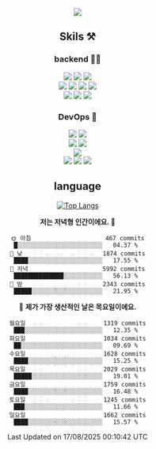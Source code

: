 <div align="center">

<a href="https://hhpluscertificateofcompletion.oopy.io/">
  <img src="https://static.spartacodingclub.kr/hanghae99/plus/completion/badge_black.svg" />
</a>

## Skils ⚒️

### backend 🧑‍💻
  
<img src="https://img.shields.io/badge/Java-FF6600?style=flat-square&logo=buymeacoffee&logoColor=white"/>
<img src="https://img.shields.io/badge/Go-0099FF?style=flat-square&logo=go&logoColor=white"/>
<img src="https://img.shields.io/badge/Kotlin-7F52FF?style=flat-square&logo=kotlin&logoColor=white"/>
  
  
<br />
  
<img src="https://img.shields.io/badge/Spring-339933?style=flat-square&logo=Spring&logoColor=white"/>
<img src="https://img.shields.io/badge/Spring Boot-339933?style=flat-square&logo=Spring Boot&logoColor=white"/>
<img src="https://img.shields.io/badge/Spring Security-339933?style=flat-square&logo=Spring Security&logoColor=white"/>
  
<img src="https://img.shields.io/badge/Spring Data JPA-339933?style=flat-square&logo=Hibernate&logoColor=white"/>

<br />
  
  <img src="https://img.shields.io/badge/mysql-0099FF?style=flat-square&logo=mysql&logoColor=white"/>
  <img src="https://img.shields.io/badge/mariadb-0099FF?style=flat-square&logo=mariadb&logoColor=white"/>
  <img src="https://img.shields.io/badge/mongoDB-47A248?style=flat-square&logo=mongodb&logoColor=white"/>
  
  
### DevOps 🚀
  
  <img src="https://img.shields.io/badge/docker-2496ED?style=flat-square&logo=docker&logoColor=white"/>
  <img src="https://img.shields.io/badge/kubernetes-326CE5?style=flat-square&logo=kubernetes&logoColor=white"/>
  
  <br />
  
  <img src="https://img.shields.io/badge/Github Actions-2088FF?style=flat-square&logo=githubactions&logoColor=white"/>
  <img src="https://img.shields.io/badge/Jenkins-D24939?style=flat-square&logo=jenkins&logoColor=white"/>
  
  
  <br />
  <img src="https://img.shields.io/badge/terraform-7B42BC?style=flat-square&logo=terraform&logoColor=white"/>
  
  <br />
  <img src="https://img.shields.io/badge/Amazon AWS-232F3E?style=flat-square&logo=Amazon AWS&logoColor=white"/>

  <img src="https://img.shields.io/badge/GCP-4285F4?style=flat-square&logo=googlecloud&logoColor=white"/>
  <img src="https://img.shields.io/badge/NCP-03C75A?style=flat-square&logo=naver&logoColor=white"/>
  
  
## language

[![Top Langs](https://github-readme-stats.vercel.app/api/top-langs/?username=zxcv9203&hide=html&exclude_repo=zxcv9203.github.io,golB&theme=grate-gatsby)](https://github.com/zxcv9203/github-readme-stats)
  
<!--START_SECTION:waka-->
**저는 저녁형 인간이에요. 🦉** 

```text
🌞 아침                     467 commits         █░░░░░░░░░░░░░░░░░░░░░░░░   04.37 % 
🌆 낮　                     1874 commits        ████░░░░░░░░░░░░░░░░░░░░░   17.55 % 
🌃 저녁                     5992 commits        ██████████████░░░░░░░░░░░   56.13 % 
🌙 밤　                     2343 commits        █████░░░░░░░░░░░░░░░░░░░░   21.95 % 
```
📅 **제가 가장 생산적인 날은 목요일이에요.** 

```text
월요일                      1319 commits        ███░░░░░░░░░░░░░░░░░░░░░░   12.35 % 
화요일                      1034 commits        ██░░░░░░░░░░░░░░░░░░░░░░░   09.69 % 
수요일                      1628 commits        ████░░░░░░░░░░░░░░░░░░░░░   15.25 % 
목요일                      2029 commits        █████░░░░░░░░░░░░░░░░░░░░   19.01 % 
금요일                      1759 commits        ████░░░░░░░░░░░░░░░░░░░░░   16.48 % 
토요일                      1245 commits        ███░░░░░░░░░░░░░░░░░░░░░░   11.66 % 
일요일                      1662 commits        ████░░░░░░░░░░░░░░░░░░░░░   15.57 % 
```



 Last Updated on 17/08/2025 00:10:42 UTC
<!--END_SECTION:waka-->
  
</div>


